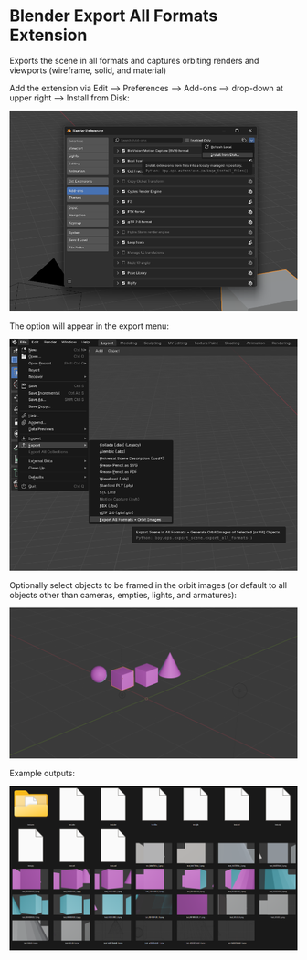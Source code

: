 # Blender Export All Formats Extension
Exports the scene in all formats and captures orbiting renders and viewports (wireframe, solid, and material)

Add the extension via Edit --> Preferences --> Add-ons --> drop-down at upper right --> Install from Disk:

![Install from disk](https://github.com/TEC-IST/blender-export-all/blob/main/images/screenshot-3.png)

The option will appear in the export menu:

![Menu screenshot](https://github.com/TEC-IST/blender-export-all/blob/main/images/screenshot-2.png)

Optionally select objects to be framed in the orbit images (or default to all objects other than cameras, empties, lights, and armatures):

![Example scene](https://github.com/TEC-IST/blender-export-all/blob/main/images/screenshot-0.png)

Example outputs:

![Exports and images screenshot](https://github.com/TEC-IST/blender-export-all/blob/main/images/screenshot-1.png)
